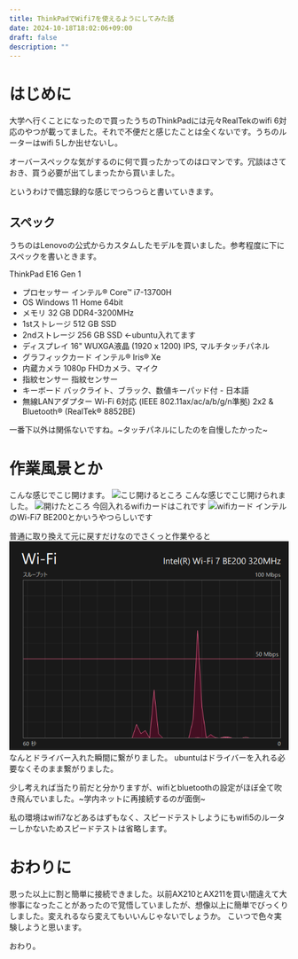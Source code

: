 ```yaml
---
title: ThinkPadでWifi7を使えるようにしてみた話
date: 2024-10-18T18:02:06+09:00
draft: false 
description: ""
---
```

# はじめに

大学へ行くことになったので買ったうちのThinkPadには元々RealTekのwifi 6対応のやつが載ってました。それで不便だと感じたことは全くないです。うちのルーターはwifi 5しか出せないし。

オーバースペックな気がするのに何で買ったかってのはロマンです。冗談はさておき、買う必要が出てしまったから買いました。

というわけで備忘録的な感じでつらつらと書いていきます。

## スペック

うちのはLenovoの公式からカスタムしたモデルを買いました。参考程度に下にスペックを書いときます。

ThinkPad E16 Gen 1

- プロセッサー インテル® Core™ i7-13700H
- OS Windows 11 Home 64bit
- メモリ 32 GB DDR4-3200MHz
- 1stストレージ 512 GB SSD
- 2ndストレージ 256 GB SSD ←ubuntu入れてます
- ディスプレイ 16" WUXGA液晶 (1920 x 1200) IPS, マルチタッチパネル
- グラフィックカード インテル® Iris® Xe
- 内蔵カメラ 1080p FHDカメラ、マイク
- 指紋センサー 指紋センサー
- キーボード バックライト、ブラック、数値キーパッド付 - 日本語
- 無線LANアダプター Wi-Fi 6対応 (IEEE 802.11ax/ac/a/b/g/n準拠) 2x2 & Bluetooth® (RealTek® 8852BE)

一番下以外は関係ないですね。~タッチパネルにしたのを自慢したかった~

# 作業風景とか

こんな感じでこじ開けます。
![こじ開けるところ](/PXL_20241018_080904481.MP.jpg)
こんな感じでこじ開けられました。
![開けたところ](PXL_20241018_081025568.MP.jpg)
今回入れるwifiカードはこれです
![wifiカード](PXL_20241018_081105639.MP.jpg)
インテルのWi-Fi7 BE200とかいうやつらしいです

普通に取り換えて元に戻すだけなのでさくっと作業やると
![繋がったところ](スクリーンショット%202024-10-18%20172343.png)
なんとドライバー入れた瞬間に繋がりました。
ubuntuはドライバーを入れる必要なくそのまま繋がりました。

少し考えれば当たり前だと分かりますが、wifiとbluetoothの設定がほぼ全て吹き飛んでいました。~学内ネットに再接続するのが面倒~

私の環境はwifi7などあるはずもなく、スピードテストしようにもwifi5のルーターしかないためスピードテストは省略します。

# おわりに
思った以上に割と簡単に接続できました。以前AX210とAX211を買い間違えて大惨事になったことがあったので覚悟していましたが、想像以上に簡単でびっくりしました。変えれるなら変えてもいいんじゃないでしょうか。
こいつで色々実験しようと思います。

おわり。